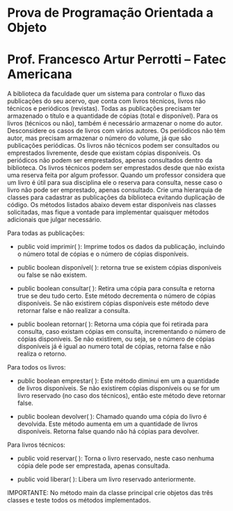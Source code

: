 # Prova de Programação Orientada a Objeto 
# Prof. Francesco Artur Perrotti – Fatec Americana

A biblioteca da faculdade quer um sistema para controlar o fluxo das publicações do seu acervo, que conta com livros técnicos, livros não técnicos e periódicos (revistas). Todas as publicações precisam ter armazenado o título e a quantidade de cópias (total e disponível). Para os livros (técnicos ou não), também é necessário armazenar o nome do autor. Desconsidere os casos de livros com vários autores. Os periódicos não têm autor, mas precisam armazenar o número do volume, já que são publicações periódicas. Os livros não técnicos podem ser consultados ou emprestados livremente, desde que existam cópias disponíveis. Os periódicos não podem ser emprestados, apenas consultados dentro da biblioteca. Os livros técnicos podem ser emprestados desde que não exista uma reserva feita por algum professor. Quando um professor considera que um livro é útil para sua disciplina ele o reserva para consulta, nesse caso o livro não pode ser emprestado, apenas consultado. 
Crie uma hierarquia de classes para cadastrar as publicações da biblioteca evitando duplicação de código. Os métodos listados abaixo devem estar disponíveis nas classes solicitadas, mas fique a vontade para implementar quaisquer métodos adicionais que julgar necessário.

Para todas as publicações: 
- public void imprimir( ): Imprime todos os dados da publicação, incluindo o número total de cópias e o número de cópias disponíveis.
  
- public boolean disponível( ): retorna true se existem cópias disponíveis ou false se não existem.
  
- public boolean consultar( ): Retira uma cópia para consulta e retorna true se deu tudo certo. Este método decrementa o número de cópias disponíveis. Se não existirem cópias disponíveis este método deve retornar false e não realizar a consulta.
  
- public boolean retornar( ): Retorna uma cópia que foi retirada para consulta, caso existam cópias em consulta, incrementando o número de cópias disponíveis. Se não existirem, ou seja, se o número de cópias disponíveis já é igual ao numero total de cópias, retorna false e não realiza o retorno.
  
Para todos os livros: 
- public boolean emprestar( ): Este método diminui em um a quantidade de livros disponíveis. Se não existirem cópias disponíveis ou se for um livro reservado (no caso dos técnicos), então este método deve retornar false.
  
- public boolean devolver( ): Chamado quando uma cópia do livro é devolvida. Este método aumenta em um a quantidade de livros disponíveis. Retorna false quando não há cópias para devolver.

Para livros técnicos: 
- public void reservar( ): Torna o livro reservado, neste caso nenhuma cópia dele pode ser emprestada, apenas consultada.
  
- public void liberar( ): Libera um livro reservado anteriormente. 

IMPORTANTE: No método main da classe principal crie objetos das três classes e teste todos os métodos implementados.

